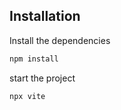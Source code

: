 ## Installation

Install the dependencies

```bash
npm install
```
start the project

```bash
npx vite
```

